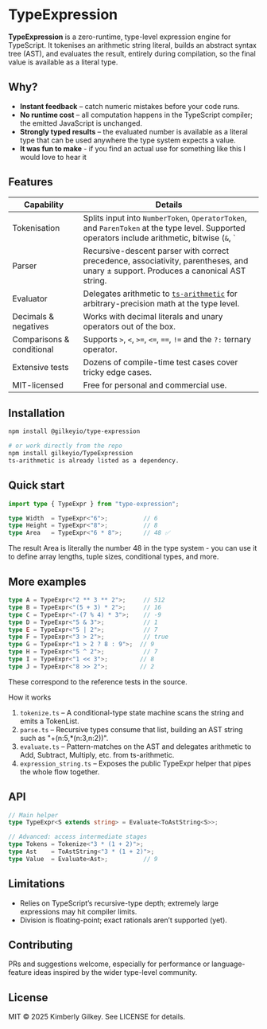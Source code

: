 # TypeExpression

**TypeExpression** is a zero-runtime, type-level expression engine for TypeScript. It tokenises an arithmetic string literal, builds an abstract syntax tree (AST), and evaluates the result, entirely during compilation, so the final value is available as a literal type.

## Why?

- **Instant feedback** – catch numeric mistakes before your code runs.  
- **No runtime cost** – all computation happens in the TypeScript compiler; the emitted JavaScript is unchanged.  
- **Strongly typed results** – the evaluated number is available as a literal type that can be used anywhere the type system expects a value.
- **It was fun to make** - if you find an actual use for something like this I would love to hear it

## Features

| Capability | Details |
|------------|---------|
| Tokenisation | Splits input into `NumberToken`, `OperatorToken`, and `ParenToken` at the type level. Supported operators include arithmetic, bitwise (`&`, `|`, `^`, `<<`, `>>`), comparison, and ternary tokens. |
| Parser | Recursive-descent parser with correct precedence, associativity, parentheses, and unary ± support. Produces a canonical AST string. |
| Evaluator | Delegates arithmetic to [`ts-arithmetic`](https://github.com/arielhs/ts-arithmetic) for arbitrary-precision math at the type level. |
| Decimals & negatives | Works with decimal literals and unary operators out of the box. |
| Comparisons & conditional | Supports `>`, `<`, `>=`, `<=`, `==`, `!=` and the `?:` ternary operator. |
| Extensive tests | Dozens of compile-time test cases cover tricky edge cases. |
| MIT-licensed | Free for personal and commercial use. |

## Installation

```bash
npm install @gilkeyio/type-expression

# or work directly from the repo
npm install gilkeyio/TypeExpression
ts-arithmetic is already listed as a dependency.
```

## Quick start

```typescript
import type { TypeExpr } from "type-expression";

type Width  = TypeExpr<"6">;          // 6
type Height = TypeExpr<"8">;          // 8
type Area   = TypeExpr<"6 * 8">;      // 48 ✅

```
The result Area is literally the number 48 in the type system - you can use it to define array lengths, tuple sizes, conditional types, and more.

## More examples

```typescript
type A = TypeExpr<"2 ** 3 ** 2">;     // 512
type B = TypeExpr<"(5 + 3) * 2">;     // 16
type C = TypeExpr<"-(7 % 4) * 3">;    // -9
type D = TypeExpr<"5 & 3">;           // 1
type E = TypeExpr<"5 | 2">;           // 7
type F = TypeExpr<"3 > 2">;           // true
type G = TypeExpr<"1 > 2 ? 8 : 9">;  // 9
type H = TypeExpr<"5 ^ 2">;           // 7
type I = TypeExpr<"1 << 3">;         // 8
type J = TypeExpr<"8 >> 2">;         // 2
```

These correspond to the reference tests in the source.

How it works
1.	`tokenize.ts` –  A conditional-type state machine scans the string and emits a TokenList.
2.	`parse.ts` –  Recursive types consume that list, building an AST string such as "+(n:5,*(n:3,n:2))".
3.	`evaluate.ts` –  Pattern-matches on the AST and delegates arithmetic to Add, Subtract, Multiply, etc. from ts-arithmetic.
4.	`expression_string.ts` –  Exposes the public TypeExpr<expr> helper that pipes the whole flow together.

## API

```typescript
// Main helper
type TypeExpr<S extends string> = Evaluate<ToAstString<S>>;

// Advanced: access intermediate stages
type Tokens = Tokenize<"3 * (1 + 2)">;
type Ast    = ToAstString<"3 * (1 + 2)">;
type Value  = Evaluate<Ast>;          // 9
```

## Limitations
- Relies on TypeScript’s recursive-type depth; extremely large expressions may hit compiler limits.
- Division is floating-point; exact rationals aren’t supported (yet).

## Contributing

PRs and suggestions welcome, especially for performance or language-feature ideas inspired by the wider type-level community.

## License

MIT © 2025 Kimberly Gilkey. See LICENSE for details.
